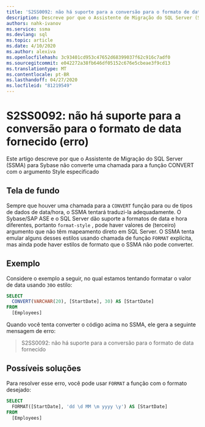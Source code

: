 ```yaml
---
title: 'S2SS0092: não há suporte para a conversão para o formato de data fornecido (erro)'
description: Descreve por que o Assistente de Migração do SQL Server (SSMA) para Sybase não converte uma chamada para a função CONVERT com o argumento Style especificado.
authors: nahk-ivanov
ms.service: ssma
ms.devlang: sql
ms.topic: article
ms.date: 4/10/2020
ms.author: alexiva
ms.openlocfilehash: 3c93401cd953c47652d68399037f62c916c7adf0
ms.sourcegitcommit: e042272a38fb646df05152c676e5cbeae3f9cd13
ms.translationtype: MT
ms.contentlocale: pt-BR
ms.lasthandoff: 04/27/2020
ms.locfileid: "81219549"
---
```

# <a name="s2ss0092-the-conversion-for-provided-date-format-is-not-supported-error"></a>S2SS0092: não há suporte para a conversão para o formato de data fornecido (erro)

Este artigo descreve por que o Assistente de Migração do SQL Server (SSMA) para Sybase não converte uma chamada para a função CONVERT com o argumento Style especificado

## <a name="background"></a>Tela de fundo

Sempre que houver uma chamada para a `CONVERT` função para ou de tipos de dados de data/hora, o SSMA tentará traduzi-la adequadamente. O Sybase/SAP ASE e o SQL Server dão suporte a formatos de data e hora diferentes, portanto `format-style` , pode haver valores de (terceiro) argumento que não têm mapeamento direto em SQL Server. O SSMA tenta emular alguns desses estilos usando chamada de função `FORMAT` explícita, mas ainda pode haver estilos de formato que o SSMA não pode converter.

## <a name="example"></a>Exemplo

Considere o exemplo a seguir, no qual estamos tentando formatar o valor de data usando `30`o estilo:

```sql
SELECT
  CONVERT(VARCHAR(20), [StartDate], 30) AS [StartDate]
FROM
  [Employees]
```

Quando você tenta converter o código acima no SSMA, ele gera a seguinte mensagem de erro:

> S2SS0092: não há suporte para a conversão para o formato de data fornecido

## <a name="possible-remedies"></a>Possíveis soluções

Para resolver esse erro, você pode usar `FORMAT` a função com o formato desejado:

```sql
SELECT
  FORMAT([StartDate], 'dd \d MM \m yyyy \y') AS [StartDate]
FROM
  [Employees]
```
